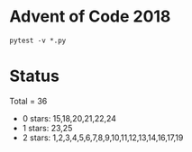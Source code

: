 Advent of Code 2018
===================

```pytest -v *.py```

Status
======

Total = 36

- 0 stars: 15,18,20,21,22,24
- 1 stars: 23,25
- 2 stars: 1,2,3,4,5,6,7,8,9,10,11,12,13,14,16,17,19
